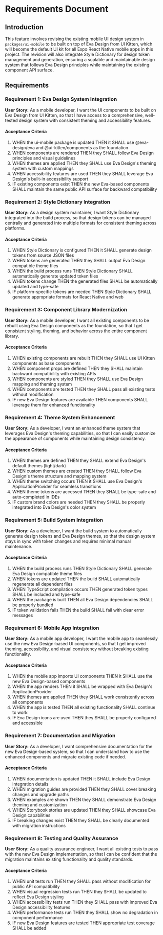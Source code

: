 # Requirements Document

## Introduction

This feature involves revising the existing mobile UI design system in `packages/ui-mobile` to be built on top of Eva Design from UI Kitten, which will become the default UI kit for all Expo React Native mobile apps in this project. The revision will also integrate Style Dictionary for design token management and generation, ensuring a scalable and maintainable design system that follows Eva Design principles while maintaining the existing component API surface.

## Requirements

### Requirement 1: Eva Design System Integration

**User Story:** As a mobile developer, I want the UI components to be built on Eva Design from UI Kitten, so that I have access to a comprehensive, well-tested design system with consistent theming and accessibility features.

#### Acceptance Criteria

1. WHEN the ui-mobile package is updated THEN it SHALL use @eva-design/eva and @ui-kitten/components as the foundation
2. WHEN components are rendered THEN they SHALL follow Eva Design principles and visual guidelines
3. WHEN themes are applied THEN they SHALL use Eva Design's theming system with custom mappings
4. WHEN accessibility features are used THEN they SHALL leverage Eva Design's built-in accessibility support
5. IF existing components exist THEN the new Eva-based components SHALL maintain the same public API surface for backward compatibility

### Requirement 2: Style Dictionary Integration

**User Story:** As a design system maintainer, I want Style Dictionary integrated into the build process, so that design tokens can be managed centrally and generated into multiple formats for consistent theming across platforms.

#### Acceptance Criteria

1. WHEN Style Dictionary is configured THEN it SHALL generate design tokens from source JSON files
2. WHEN tokens are generated THEN they SHALL output Eva Design compatible theme files
3. WHEN the build process runs THEN Style Dictionary SHALL automatically generate updated token files
4. WHEN tokens change THEN the generated files SHALL be automatically updated and type-safe
5. IF platform-specific tokens are needed THEN Style Dictionary SHALL generate appropriate formats for React Native and web

### Requirement 3: Component Library Modernization

**User Story:** As a mobile developer, I want all existing components to be rebuilt using Eva Design components as the foundation, so that I get consistent styling, theming, and behavior across the entire component library.

#### Acceptance Criteria

1. WHEN existing components are rebuilt THEN they SHALL use UI Kitten components as base components
2. WHEN component props are defined THEN they SHALL maintain backward compatibility with existing APIs
3. WHEN components are styled THEN they SHALL use Eva Design mapping and theming system
4. WHEN components are tested THEN they SHALL pass all existing tests without modification
5. IF new Eva Design features are available THEN components SHALL leverage them for enhanced functionality

### Requirement 4: Theme System Enhancement

**User Story:** As a developer, I want an enhanced theme system that leverages Eva Design's theming capabilities, so that I can easily customize the appearance of components while maintaining design consistency.

#### Acceptance Criteria

1. WHEN themes are defined THEN they SHALL extend Eva Design's default themes (light/dark)
2. WHEN custom themes are created THEN they SHALL follow Eva Design's theme structure and mapping system
3. WHEN theme switching occurs THEN it SHALL use Eva Design's ApplicationProvider for seamless transitions
4. WHEN theme tokens are accessed THEN they SHALL be type-safe and auto-completed in IDEs
5. IF custom brand colors are needed THEN they SHALL be properly integrated into Eva Design's color system

### Requirement 5: Build System Integration

**User Story:** As a developer, I want the build system to automatically generate design tokens and Eva Design themes, so that the design system stays in sync with token changes and requires minimal manual maintenance.

#### Acceptance Criteria

1. WHEN the build process runs THEN Style Dictionary SHALL generate Eva Design compatible theme files
2. WHEN tokens are updated THEN the build SHALL automatically regenerate all dependent files
3. WHEN TypeScript compilation occurs THEN generated token types SHALL be included and type-safe
4. WHEN the package is built THEN all Eva Design dependencies SHALL be properly bundled
5. IF token validation fails THEN the build SHALL fail with clear error messages

### Requirement 6: Mobile App Integration

**User Story:** As a mobile app developer, I want the mobile app to seamlessly use the new Eva Design-based UI components, so that I get improved theming, accessibility, and visual consistency without breaking existing functionality.

#### Acceptance Criteria

1. WHEN the mobile app imports UI components THEN it SHALL use the new Eva Design-based components
2. WHEN the app renders THEN it SHALL be wrapped with Eva Design's ApplicationProvider
3. WHEN themes are applied THEN they SHALL work consistently across all components
4. WHEN the app is tested THEN all existing functionality SHALL continue to work
5. IF Eva Design icons are used THEN they SHALL be properly configured and accessible

### Requirement 7: Documentation and Migration

**User Story:** As a developer, I want comprehensive documentation for the new Eva Design-based system, so that I can understand how to use the enhanced components and migrate existing code if needed.

#### Acceptance Criteria

1. WHEN documentation is updated THEN it SHALL include Eva Design integration details
2. WHEN migration guides are provided THEN they SHALL cover breaking changes and upgrade paths
3. WHEN examples are shown THEN they SHALL demonstrate Eva Design theming and customization
4. WHEN Storybook stories are updated THEN they SHALL showcase Eva Design capabilities
5. IF breaking changes exist THEN they SHALL be clearly documented with migration instructions

### Requirement 8: Testing and Quality Assurance

**User Story:** As a quality assurance engineer, I want all existing tests to pass with the new Eva Design implementation, so that I can be confident that the migration maintains existing functionality and quality standards.

#### Acceptance Criteria

1. WHEN unit tests run THEN they SHALL pass without modification for public API compatibility
2. WHEN visual regression tests run THEN they SHALL be updated to reflect Eva Design styling
3. WHEN accessibility tests run THEN they SHALL pass with improved Eva Design accessibility features
4. WHEN performance tests run THEN they SHALL show no degradation in component performance
5. IF new Eva Design features are tested THEN appropriate test coverage SHALL be added
